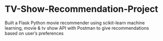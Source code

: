# TV-Show-Recommendation-Project
Built a Flask Python movie recommender using scikit-learn machine learning, movie &amp; tv show API with Postman to give recommendations based on user’s preferences

